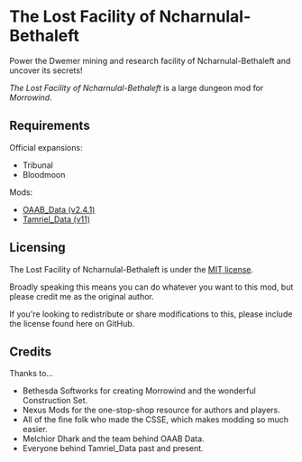 # The Lost Facility of Ncharnulal-Bethaleft

Power the Dwemer mining and research facility of Ncharnulal-Bethaleft and uncover its secrets!

*The Lost Facility of Ncharnulal-Bethaleft* is a large dungeon mod for *Morrowind*.

## Requirements

Official expansions:

* Tribunal
* Bloodmoon

Mods:

* [OAAB_Data (v2.4.1)](https://www.nexusmods.com/morrowind/mods/49042)
* [Tamriel_Data (v11)](https://www.nexusmods.com/morrowind/mods/44537)

## Licensing

The Lost Facility of Ncharnulal-Bethaleft is under the [MIT license](./License).

Broadly speaking this means you can do whatever you want to this mod, but please credit me as the original author.

If you're looking to redistribute or share modifications to this, please include the license found here on GitHub.

## Credits

Thanks to...

* Bethesda Softworks for creating Morrowind and the wonderful Construction Set.
* Nexus Mods for the one-stop-shop resource for authors and players.
* All of the fine folk who made the CSSE, which makes modding so much easier.
* Melchior Dhark and the team behind OAAB Data.
* Everyone behind Tamriel_Data past and present.